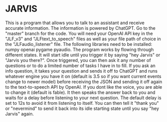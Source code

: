 # JARVIS
This is a program that allows you to talk to an assistant and receive accurate information. The information is powered by ChatGPT. Go to the "master" branch for the code.
You will need your OpenAI API key in the "JLF_v3" and "JLFtext_to_speech" files as well as your file path of choice in the "JLFaudio_listener" file.
The following libraries need to be installed: numpy openai pygame pyaudio.
The program works by flowing through different states. It will start idle until you trigger it by saying "hey Jarvis" or "Jarvis you there?". Once triggered, you can then ask it any number of questions or to do a limited number of tasks I have in to fill. If you ask an info question, it takes your question and sends it off to ChatGPT and runs whatever engine you have it on (default is 3.5 so if you want current events change to newer model) before receiving the JSON and sending it off again to the text-to-speech API by OpenAI. If you dont like the voice, you are able to change it (default is fable). It then speaks the answer back to you and waits for a delay before listening to your next question. The default delay is set to 12s to avoid it from listening to itself. You can then tell it "thank you" or "nevermind" to send it back into its idle starting state until you say "hey Jarvis" again. 
